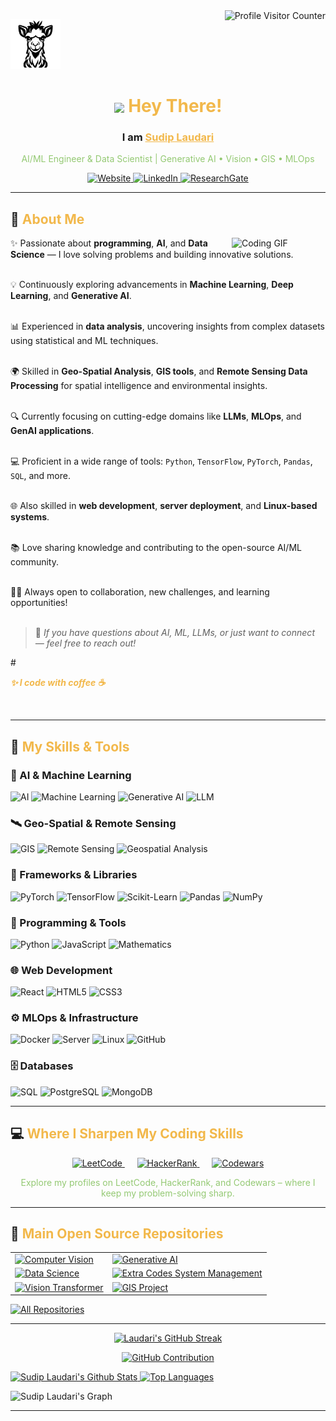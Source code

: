 
<!-- Visitor Counter -->
<a href="https://komarev.com/ghpvc/?username=Laudarisd" target="_blank">
  <img align="right" src="https://komarev.com/ghpvc/?username=Laudarisd&label=Visitors&color=F2B84B&style=flat-square" alt="Profile Visitor Counter"/>
</a>

<!-- Personal Logo / Icon Section -->
<p align="left">
  <a href="https://laudarisd.github.io/" target="_blank">
    <img src="img/2.svg" width="80" alt="My Website Logo" />
  </a>
</p>


<!-- Intro Heading -->
<h1 align="center">
  <img src="https://media.giphy.com/media/hvRJCLFzcasrR4ia7z/giphy.gif" width="30" style="vertical-align: middle;"> <span style="color:#F2B84B">Hey There!</span>
</h1>

<h3 align="center">
  I am <b><a href="https://laudarisd.github.io/" target="_blank" style="color:#F2B84B;">Sudip Laudari</a></b>
</h3>

<p align="center" style="color:#94C973;">
  AI/ML Engineer & Data Scientist | Generative AI • Vision • GIS • MLOps
</p>

<!-- Social / Contact Buttons -->
<p align="center">
  <a href="https://laudarisd.github.io/" target="_blank">
    <img src="https://img.shields.io/badge/My Website-F2B84B?style=for-the-badge&logo=googlechrome&logoColor=white" alt="Website"/>
  </a>
  <a href="https://www.linkedin.com/in/laudari-sudip/" target="_blank">
    <img src="https://img.shields.io/badge/LinkedIn-0077B5?style=for-the-badge&logo=linkedin&logoColor=white" alt="LinkedIn"/>
  </a>
  <a href="https://www.researchgate.net/profile/Sudip-Laudari" target="_blank">
    <img src="https://img.shields.io/badge/ResearchGate-00CCBB?style=for-the-badge&logo=researchgate&logoColor=white" alt="ResearchGate"/>
  </a>
</p>

---
<!-- About Section -->

## 👋 <span style="color:#F2B84B">About Me</span>

<p align="left">
  <img align="right" src="img/1.gif" width="150" alt="Coding GIF" />
</p>

<!-- <img src="img/1.gif" width="150" align="right"><br> -->
<!-- <p><b><i style="color:#F2B84B;">✨ I code with coffee ☕</i></b></p> -->





✨ Passionate about **programming**, **AI**, and **Data Science** — I love solving problems and building innovative solutions.  
<br>

💡 Continuously exploring advancements in **Machine Learning**, **Deep Learning**, and **Generative AI**.  
<br>

📊 Experienced in **data analysis**, uncovering insights from complex datasets using statistical and ML techniques.  
<br>

🌍 Skilled in **Geo-Spatial Analysis**, **GIS tools**, and **Remote Sensing Data Processing** for spatial intelligence and environmental insights.  
<br>

🔍 Currently focusing on cutting-edge domains like **LLMs**, **MLOps**, and **GenAI applications**.  
<br>

💻 Proficient in a wide range of tools: `Python`, `TensorFlow`, `PyTorch`, `Pandas`, `SQL`, and more.  
<br>

🌐 Also skilled in **web development**, **server deployment**, and **Linux-based systems**.  
<br>

📚 Love sharing knowledge and contributing to the open-source AI/ML community.  
<br>

🙋‍♂️ Always open to collaboration, new challenges, and learning opportunities!  
<br>

> 💬 _If you have questions about AI, ML, LLMs, or just want to connect — feel free to reach out!_

#<p><b><i style="color:#F2B84B;">✨ I code with coffee ☕</i></b></p>

<br/>


--- 

## 📌 <span style="color:#F2B84B">My Skills & Tools</span>

### 🤖 AI & Machine Learning
![AI](https://img.shields.io/badge/AI-F2B84B?style=for-the-badge&logo=airbnb&logoColor=white)
![Machine Learning](https://img.shields.io/badge/Machine_Learning-F2B84B?style=for-the-badge&logo=googlescholar&logoColor=white)
![Generative AI](https://img.shields.io/badge/Generative_AI-F2B84B?style=for-the-badge&logo=openai&logoColor=white)
![LLM](https://img.shields.io/badge/LLM-F2B84B?style=for-the-badge&logo=knowledgebase&logoColor=white)

### 🛰️ Geo-Spatial & Remote Sensing
![GIS](https://img.shields.io/badge/GIS-F2B84B?style=for-the-badge&logo=mapbox&logoColor=white)
![Remote Sensing](https://img.shields.io/badge/Remote_Sensing-94C973?style=for-the-badge&logo=earth&logoColor=white)
![Geospatial Analysis](https://img.shields.io/badge/Geospatial_Analysis-F2B84B?style=for-the-badge&logo=geeksforgeeks&logoColor=white)


### 🧠 Frameworks & Libraries
![PyTorch](https://img.shields.io/badge/PyTorch-EE4C2C?style=for-the-badge&logo=pytorch&logoColor=white)
![TensorFlow](https://img.shields.io/badge/TensorFlow-FF6F00?style=for-the-badge&logo=tensorflow&logoColor=white)
![Scikit-Learn](https://img.shields.io/badge/Scikit_Learn-F7931E?style=for-the-badge&logo=scikit-learn&logoColor=white)
![Pandas](https://img.shields.io/badge/Pandas-150458?style=for-the-badge&logo=pandas&logoColor=white)
![NumPy](https://img.shields.io/badge/NumPy-013243?style=for-the-badge&logo=numpy&logoColor=white)

### 🧮 Programming & Tools
![Python](https://img.shields.io/badge/Python-3776AB?style=for-the-badge&logo=python&logoColor=white)
![JavaScript](https://img.shields.io/badge/JavaScript-F7DF1E?style=for-the-badge&logo=javascript&logoColor=black)
![Mathematics](https://img.shields.io/badge/Mathematics-94C973?style=for-the-badge&logo=apachespark&logoColor=white)

### 🌐 Web Development
![React](https://img.shields.io/badge/React-61DAFB?style=for-the-badge&logo=react&logoColor=black)
![HTML5](https://img.shields.io/badge/HTML5-E34F26?style=for-the-badge&logo=html5&logoColor=white)
![CSS3](https://img.shields.io/badge/CSS3-1572B6?style=for-the-badge&logo=css3&logoColor=white)

### ⚙️ MLOps & Infrastructure
![Docker](https://img.shields.io/badge/Docker-2496ED?style=for-the-badge&logo=docker&logoColor=white)
![Server](https://img.shields.io/badge/Server_Management-F28500?style=for-the-badge&logo=ubuntu&logoColor=white)
![Linux](https://img.shields.io/badge/Linux-FCC624?style=for-the-badge&logo=linux&logoColor=black)
![GitHub](https://img.shields.io/badge/GitHub-181717?style=for-the-badge&logo=github&logoColor=white)

### 🗄️ Databases
![SQL](https://img.shields.io/badge/SQL-4479A1?style=for-the-badge&logo=postgresql&logoColor=white)
![PostgreSQL](https://img.shields.io/badge/PostgreSQL-336791?style=for-the-badge&logo=postgresql&logoColor=white)
![MongoDB](https://img.shields.io/badge/MongoDB-4EA94B?style=for-the-badge&logo=mongodb&logoColor=white)


---
<!-- Coding Challenge Section with Logos -->
## 💻 <span style="color:#F2B84B">Where I Sharpen My Coding Skills</span>

<p align="center">
  <a href="https://leetcode.com/u/dbBO1xrtst/" target="_blank">
    <img src="https://upload.wikimedia.org/wikipedia/commons/1/19/LeetCode_logo_black.png" width="100" alt="LeetCode" title="LeetCode Profile" />
  </a>
  &nbsp;&nbsp;&nbsp;&nbsp;
  <a href="https://www.hackerrank.com/profile/sudiplaudari" target="_blank">
    <img src="https://upload.wikimedia.org/wikipedia/commons/thumb/4/40/HackerRank_Icon-1000px.png/800px-HackerRank_Icon-1000px.png" width="100" alt="HackerRank" title="HackerRank Profile" />
  </a>
  &nbsp;&nbsp;&nbsp;&nbsp;
  <a href="https://www.codewars.com/users/wintermouse" target="_blank">
    <img src="https://www.codewars.com/packs/assets/logo.f607a0fb.svg" width="100" alt="Codewars" title="Codewars Profile" />
  </a>
</p>

<p align="center" style="color:#94C973;">
  Explore my profiles on LeetCode, HackerRank, and Codewars – where I keep my problem-solving sharp.
</p>




---

## 📂 <span style="color:#F2B84B">Main Open Source Repositories</span>

<table>
  <tr>
    <td>
      <a href="https://github.com/Laudarisd/Computer-Vision">
        <img src="https://github-readme-stats.vercel.app/api/pin/?username=Laudarisd&repo=Computer-Vision&theme=default&border_color=F2B84B&bg_color=1F1F1F&title_color=F2B84B&text_color=94C973&icon_color=F2B84B" alt="Computer Vision" />
      </a>
    </td>
    <td>
      <a href="https://github.com/Laudarisd/Generative-AI">
        <img src="https://github-readme-stats.vercel.app/api/pin/?username=Laudarisd&repo=Generative-AI&theme=default&border_color=F2B84B&bg_color=1F1F1F&title_color=F2B84B&text_color=94C973&icon_color=F2B84B" alt="Generative AI" />
      </a>
    </td>
  </tr>
  <tr>
    <td>
      <a href="https://github.com/Laudarisd/Data-Science">
        <img src="https://github-readme-stats.vercel.app/api/pin/?username=Laudarisd&repo=Data-Science&show_owner=false&theme=default&border_color=F2B84B&bg_color=1F1F1F&title_color=F2B84B&text_color=94C973&icon_color=F2B84B" alt="Data Science" />
      </a>
    </td>
    <td>
      <a href="https://github.com/Laudarisd/Extra-Codes-System-Management">
        <img src="https://github-readme-stats.vercel.app/api/pin/?username=Laudarisd&repo=Extra-Codes-System-Management&show_owner=false&theme=default&border_color=F2B84B&bg_color=1F1F1F&title_color=F2B84B&text_color=94C973&icon_color=F2B84B" alt="Extra Codes System Management" />
      </a>
    </td>
  </tr>
  <tr>
    <td>
      <a href="https://github.com/Laudarisd/Vision-Transformer">
        <img src="https://github-readme-stats.vercel.app/api/pin/?username=Laudarisd&repo=Vision-Transformer&theme=default&border_color=F2B84B&bg_color=1F1F1F&title_color=F2B84B&text_color=94C973&icon_color=F2B84B" alt="Vision Transformer" />
      </a>
    </td>
    <td>
      <a href="https://github.com/Laudarisd/Gis-Project">
        <img src="https://github-readme-stats.vercel.app/api/pin/?username=Laudarisd&repo=Gis-Project&theme=default&border_color=F2B84B&bg_color=1F1F1F&title_color=F2B84B&text_color=94C973&icon_color=F2B84B" alt="GIS Project" />
      </a>
    </td>
  </tr>
</table>


<p align="left">
  <a href="https://github.com/Laudarisd?tab=repositories" target="_blank">
    <img alt="All Repositories" title="All Repositories" src="https://img.shields.io/badge/-All%20Repos-F2B84B?style=for-the-badge&logo=koding&logoColor=white"/>
  </a>
</p>


---

<!-- GitHub Stats Section - Theme Matching -->
<p align="center">
  <a href="https://github.com/Laudarisd">
    <img src="https://github-readme-streak-stats.herokuapp.com/?user=Laudarisd&theme=default&background=1F1F1F&border=F2B84B&ring=F2B84B&currStreakLabel=F2B84B&sideNums=F2B84B&sideLabels=94C973&dates=94C973&fire=F28500&currStreakNum=F2B84B" alt="Laudari's GitHub Streak" />
  </a>
</p>

<p align="center">
  <a href="https://github.com/Laudarisd">
    <img src="https://github-profile-summary-cards.vercel.app/api/cards/profile-details?username=Laudarisd&theme=default&bg_color=1F1F1F&title_color=F2B84B&text_color=94C973&border_color=F2B84B&icon_color=F2B84B" alt="GitHub Contribution" />
  </a>
</p>

<a>
  <a href="https://github.com/Laudarisd">
    <img alt="Sudip Laudari's Github Stats"
      src="https://denvercoder1-github-readme-stats.vercel.app/api?username=Laudarisd&show_icons=true&count_private=true&theme=default&bg_color=1F1F1F&title_color=F2B84B&text_color=94C973&icon_color=F2B84B&border_color=F2B84B"
      height="192px" width="49.5%" />
  </a>
  <a href="https://github.com/Laudarisd">
    <img alt="Top Languages"
      src="https://denvercoder1-github-readme-stats.vercel.app/api/top-langs/?username=Laudarisd&langs_count=8&layout=compact&theme=default&bg_color=1F1F1F&title_color=F2B84B&text_color=94C973&icon_color=F2B84B&border_color=F2B84B"
      height="192px" width="49.5%" />
  </a>
</a>

<!-- Activity Graph -->
![Sudip Laudari's Graph](https://github-readme-activity-graph.vercel.app/graph?username=Laudarisd&custom_title=Sudip%20Laudari's%20GitHub%20Activity%20Graph&bg_color=1F1F1F&title_color=F2B84B&color=94C973&line=F2B84B&point=94C973&area=true&area_color=1F1F1F)


---
